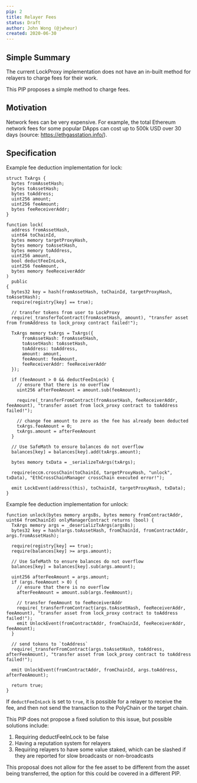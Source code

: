 ```yaml
---
pip: 2
title: Relayer Fees
status: Draft
author: John Wong (@jwheur)
created: 2020-06-30
---
```


## Simple Summary
The current LockProxy implementation does not have an in-built method for relayers to charge fees for their work.

This PIP proposes a simple method to charge fees.

## Motivation
Network fees can be very expensive. For example, the total Ethereum network fees for some popular DApps can cost up to 500k USD over 30 days (source: https://ethgasstation.info/).

## Specification

Example fee deduction implementation for lock:
```
struct TxArgs {
  bytes fromAssetHash;
  bytes toAssetHash;
  bytes toAddress;
  uint256 amount;
  uint256 feeAmount;
  bytes feeReceiverAddr;
}

function lock(
  address fromAssetHash,
  uint64 toChainId,
  bytes memory targetProxyHash,
  bytes memory toAssetHash,
  bytes memory toAddress,
  uint256 amount,
  bool deductFeeInLock,
  uint256 feeAmount,
  bytes memory feeReceiverAddr
)
  public
{
  bytes32 key = hash(fromAssetHash, toChainId, targetProxyHash, toAssetHash);
  require(registry[key] == true);

  // transfer tokens from user to LockProxy
  require(_transferToContract(fromAssetHash, amount), "transfer asset from fromAddress to lock_proxy contract failed!");

  TxArgs memory txArgs = TxArgs({
      fromAssetHash: fromAssetHash,
      toAssetHash: toAssetHash,
      toAddress: toAddress,
      amount: amount,
      feeAmount: feeAmount,
      feeReceiverAddr: feeReceiverAddr
  });

  if (feeAmount > 0 && deductFeeInLock) {
    // ensure that there is no overflow
    uint256 afterFeeAmount = amount.sub(feeAmount);

    require(_transferFromContract(fromAssetHash, feeReceiverAddr, feeAmount), "transfer asset from lock_proxy contract to toAddress failed!");

    // change fee amount to zero as the fee has already been deducted
    txArgs.feeAmount = 0;
    txArgs.amount = afterFeeAmount
  }

  // Use SafeMath to ensure balances do not overflow
  balances[key] = balances[key].add(txArgs.amount);

  bytes memory txData = _serializeTxArgs(txArgs);

  require(eccm.crossChain(toChainId, targetProxyHash, "unlock", txData), "EthCrossChainManager crossChain executed error!");

  emit LockEvent(address(this), toChainId, targetProxyHash, txData);
}
```

Example fee deduction implementation for unlock:
```
function unlock(bytes memory argsBs, bytes memory fromContractAddr, uint64 fromChainId) onlyManagerContract returns (bool) {
  TxArgs memory args = _deserializTxArgs(argsBs);
  bytes32 key = hash(args.toAssetHash, fromChainId, fromContractAddr, args.fromAssetHash);

  require(registry[key] == true);
  require(balances[key] >= args.amount);

  // Use SafeMath to ensure balances do not overflow
  balances[key] = balances[key].sub(args.amount);

  uint256 afterFeeAmount = args.amount;
  if (args.feeAmount > 0) {
    // ensure that there is no overflow
    afterFeeAmount = amount.sub(args.feeAmount);

    // transfer feeAmount to feeReceiverAddr
    require(_transferFromContract(args.toAssetHash, feeReceiverAddr, feeAmount), "transfer asset from lock_proxy contract to toAddress failed!");
    emit UnlockEvent(fromContractAddr, fromChainId, feeReceiverAddr, feeAmount);
  }

  // send tokens to `toAddress`
  require(_transferFromContract(args.toAssetHash, toAddress, afterFeeAmount), "transfer asset from lock_proxy contract to toAddress failed!");

  emit UnlockEvent(fromContractAddr, fromChainId, args.toAddress, afterFeeAmount);

  return true;
}
```

If `deductFeeInLock` is set to `true`, it is possible for a relayer to receive the fee, and then not send the transaction to the PolyChain or the target chain.

This PIP does not propose a fixed solution to this issue, but possible solutions include:
1. Requiring deductFeeInLock to be false
2. Having a reputation system for relayers
3. Requiring relayers to have some value staked, which can be slashed if they are reported for slow broadcasts or non-broadcasts

This proposal does not allow for the fee asset to be different from the asset being transferred, the option for this could be covered in a different PIP.
